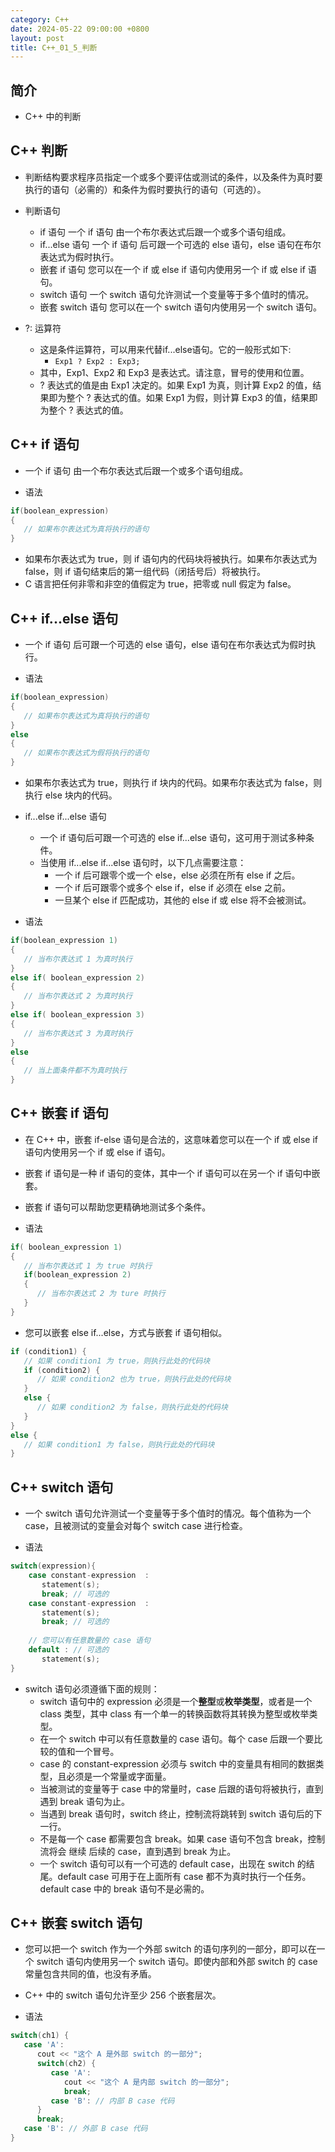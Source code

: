 ```yaml
---
category: C++
date: 2024-05-22 09:00:00 +0800
layout: post
title: C++_01_5_判断
---
```

## 简介

+ C++ 中的判断

## C++ 判断

+ 判断结构要求程序员指定一个或多个要评估或测试的条件，以及条件为真时要执行的语句（必需的）和条件为假时要执行的语句（可选的）。

+ 判断语句
  + if 语句	            一个 if 语句 由一个布尔表达式后跟一个或多个语句组成。
  + if...else 语句	    一个 if 语句 后可跟一个可选的 else 语句，else 语句在布尔表达式为假时执行。
  + 嵌套 if 语句	    您可以在一个 if 或 else if 语句内使用另一个 if 或 else if 语句。
  + switch 语句	        一个 switch 语句允许测试一个变量等于多个值时的情况。
  + 嵌套 switch 语句	您可以在一个 switch 语句内使用另一个 switch 语句。

+ ?: 运算符
  + 这是条件运算符，可以用来代替if...else语句。它的一般形式如下:
    + `Exp1 ? Exp2 : Exp3;`
  + 其中，Exp1、Exp2 和 Exp3 是表达式。请注意，冒号的使用和位置。
  + ? 表达式的值是由 Exp1 决定的。如果 Exp1 为真，则计算 Exp2 的值，结果即为整个 ? 表达式的值。如果 Exp1 为假，则计算 Exp3 的值，结果即为整个 ? 表达式的值。

## C++ if 语句

+ 一个 if 语句 由一个布尔表达式后跟一个或多个语句组成。

+ 语法
```cpp
if(boolean_expression)
{
   // 如果布尔表达式为真将执行的语句
}
```
+ 如果布尔表达式为 true，则 if 语句内的代码块将被执行。如果布尔表达式为 false，则 if 语句结束后的第一组代码（闭括号后）将被执行。
+ C 语言把任何非零和非空的值假定为 true，把零或 null 假定为 false。

## C++ if...else 语句

+ 一个 if 语句 后可跟一个可选的 else 语句，else 语句在布尔表达式为假时执行。

+ 语法
```cpp
if(boolean_expression)
{
   // 如果布尔表达式为真将执行的语句
}
else
{
   // 如果布尔表达式为假将执行的语句
}
```
+ 如果布尔表达式为 true，则执行 if 块内的代码。如果布尔表达式为 false，则执行 else 块内的代码。

+ if...else if...else 语句
  + 一个 if 语句后可跟一个可选的 else if...else 语句，这可用于测试多种条件。
  + 当使用 if...else if...else 语句时，以下几点需要注意：
    + 一个 if 后可跟零个或一个 else，else 必须在所有 else if 之后。
    + 一个 if 后可跟零个或多个 else if，else if 必须在 else 之前。
    + 一旦某个 else if 匹配成功，其他的 else if 或 else 将不会被测试。

+ 语法
```cpp
if(boolean_expression 1)
{
   // 当布尔表达式 1 为真时执行
}
else if( boolean_expression 2)
{
   // 当布尔表达式 2 为真时执行
}
else if( boolean_expression 3)
{
   // 当布尔表达式 3 为真时执行
}
else 
{
   // 当上面条件都不为真时执行
}
```

## C++ 嵌套 if 语句

+ 在 C++ 中，嵌套 if-else 语句是合法的，这意味着您可以在一个 if 或 else if 语句内使用另一个 if 或 else if 语句。
+ 嵌套 if 语句是一种 if 语句的变体，其中一个 if 语句可以在另一个 if 语句中嵌套。
+ 嵌套 if 语句可以帮助您更精确地测试多个条件。

+ 语法
```cpp
if( boolean_expression 1)
{
   // 当布尔表达式 1 为 true 时执行
   if(boolean_expression 2)
   {
      // 当布尔表达式 2 为 ture 时执行
   }
}
```

+ 您可以嵌套 else if...else，方式与嵌套 if 语句相似。
```cpp
if (condition1) {
   // 如果 condition1 为 true，则执行此处的代码块
   if (condition2) {
      // 如果 condition2 也为 true，则执行此处的代码块
   }
   else {
      // 如果 condition2 为 false，则执行此处的代码块
   }
}
else {
   // 如果 condition1 为 false，则执行此处的代码块
}
```

## C++ switch 语句

+ 一个 switch 语句允许测试一个变量等于多个值时的情况。每个值称为一个 case，且被测试的变量会对每个 switch case 进行检查。

+ 语法
```cpp
switch(expression){
    case constant-expression  :
       statement(s);
       break; // 可选的
    case constant-expression  :
       statement(s);
       break; // 可选的
  
    // 您可以有任意数量的 case 语句
    default : // 可选的
       statement(s);
}
```

+ switch 语句必须遵循下面的规则：
  + switch 语句中的 expression 必须是一个**整型**或**枚举类型**，或者是一个 class 类型，其中 class 有一个单一的转换函数将其转换为整型或枚举类型。
  + 在一个 switch 中可以有任意数量的 case 语句。每个 case 后跟一个要比较的值和一个冒号。
  + case 的 constant-expression 必须与 switch 中的变量具有相同的数据类型，且必须是一个常量或字面量。
  + 当被测试的变量等于 case 中的常量时，case 后跟的语句将被执行，直到遇到 break 语句为止。
  + 当遇到 break 语句时，switch 终止，控制流将跳转到 switch 语句后的下一行。
  + 不是每一个 case 都需要包含 break。如果 case 语句不包含 break，控制流将会 继续 后续的 case，直到遇到 break 为止。
  + 一个 switch 语句可以有一个可选的 default case，出现在 switch 的结尾。default case 可用于在上面所有 case 都不为真时执行一个任务。default case 中的 break 语句不是必需的。

## C++ 嵌套 switch 语句

+ 您可以把一个 switch 作为一个外部 switch 的语句序列的一部分，即可以在一个 switch 语句内使用另一个 switch 语句。即使内部和外部 switch 的 case 常量包含共同的值，也没有矛盾。
+ C++ 中的 switch 语句允许至少 256 个嵌套层次。

+ 语法
```cpp
switch(ch1) {
   case 'A': 
      cout << "这个 A 是外部 switch 的一部分";
      switch(ch2) {
         case 'A':
            cout << "这个 A 是内部 switch 的一部分";
            break;
         case 'B': // 内部 B case 代码
      }
      break;
   case 'B': // 外部 B case 代码
}
```
